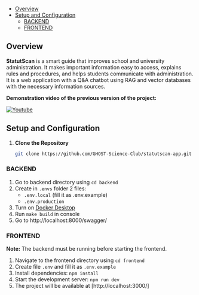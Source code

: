- [Overview](#overview)
- [Setup and Configuration](#setup-and-configuration)
    - [BACKEND](#backend)
    - [FRONTEND](#frontend)

## Overview

**StatutScan** is a smart guide that improves school and university administration. It makes important information easy
to access, explains rules and procedures, and helps students communicate with administration. It is a web application
with a Q&A chatbot using RAG and vector databases with the necessary information sources.

**Demonstration video of the previous version of the project:**

[![Youtube](https://i.postimg.cc/XYVqJ23V/statutscan-demo-thumbnail.png)](https://www.youtube.com/watch?v=3IKxKgnEjdY)

## Setup and Configuration

1. **Clone the Repository**

   ```bash
   git clone https://github.com/GHOST-Science-Club/statutscan-app.git .
    ```

### BACKEND

1. Go to backend directory using `cd backend`
2. Create in `.envs` folder 2 files:
    - `.env.local` (fill it as .env.example)
    - `.env.production`
3. Turn on [Docker Desktop](https://www.docker.com/products/docker-desktop/)
4. Run `make build` in console
5. Go to http://localhost:8000/swagger/

### FRONTEND
**Note:** The backend must be running before starting the frontend.
1. Navigate to the frontend directory using `cd frontend`
2. Create file `.env` and fill it as `.env.example`
3. Install dependencies: `npm install`
4. Start the development server: `npm run dev`
5. The project will be available at [http://localhost:3000/]

